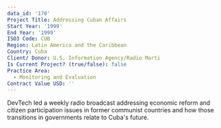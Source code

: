```yaml
---
data_id: '170'
Project Title: Addressing Cuban Affairs
Start Year: '1999'
End Year: '1999'
ISO3 Code: CUB
Region: Latin America and the Caribbean
Country: Cuba
Client/ Donor: U.S. Information Agency/Radio Marti
Is Current Project? (true/false): false
Practice Area:
  - Monitoring and Evaluation
Contract Value USD: ''
---
```

DevTech led a weekly radio broadcast addressing economic reform and citizen participation issues in former communist countries and how those transitions in governments relate to Cuba's future.